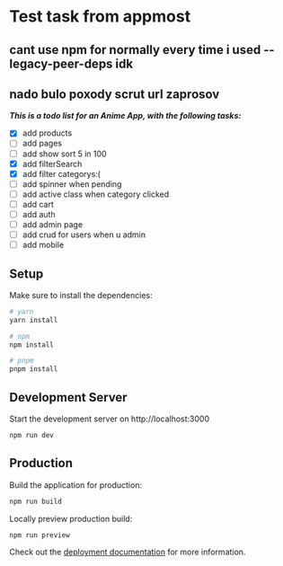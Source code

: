 # Test task from appmost

## cant use npm for normally every time i used --legacy-peer-deps idk
## nado bulo poxody scrut url zaprosov

***This is a todo list for an Anime App, with the following tasks:***
- [x] add products
- [ ] add pages
- [ ] add show sort 5 in 100
- [x] add filterSearch
- [x] add filter categorys:(
- [ ] add spinner when pending
- [ ] add active class when category clicked
- [ ] add cart
- [ ] add auth
- [ ] add admin page
- [ ] add crud for users when u admin
- [ ] add mobile
## Setup

Make sure to install the dependencies:

```bash
# yarn
yarn install

# npm
npm install

# pnpm
pnpm install
```

## Development Server

Start the development server on http://localhost:3000

```bash
npm run dev
```

## Production

Build the application for production:

```bash
npm run build
```

Locally preview production build:

```bash
npm run preview
```

Check out the [deployment documentation](https://nuxt.com/docs/getting-started/deployment) for more information.
